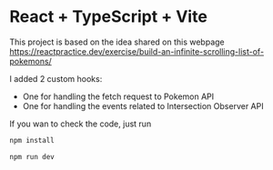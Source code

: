 # React + TypeScript + Vite

This project is based on the idea shared on this webpage https://reactpractice.dev/exercise/build-an-infinite-scrolling-list-of-pokemons/

I added 2 custom hooks: 
- One for handling the fetch request to Pokemon API
- One for handling the events related to Intersection Observer API

If you wan to check the code, just run

```js
npm install

npm run dev
```
